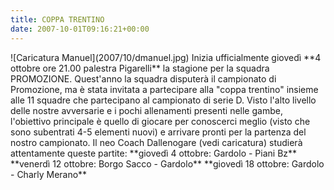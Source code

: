 ```yaml
---
title: COPPA TRENTINO
date: 2007-10-01T09:16:21+00:00
---
```

!\[Caricatura Manuel\](2007/10/dmanuel.jpg) Inizia ufficialmente giovedì \*\*4 ottobre ore 21.00 palestra Pigarelli\*\* la stagione per la squadra PROMOZIONE. Quest'anno la squadra disputerà il campionato di Promozione, ma è stata invitata a partecipare alla "coppa trentino" insieme alle 11 squadre che partecipano al campionato di serie D. Visto l'alto livello delle nostre avversarie e i pochi allenamenti presenti nelle gambe, l'obiettivo principale è quello di giocare per conoscerci meglio (visto che sono subentrati 4-5 elementi nuovi) e arrivare pronti per la partenza del nostro campionato. Il neo Coach Dallenogare (vedi caricatura) studierà attentamente queste partite: \*\*giovedì 4 ottobre: Gardolo - Piani Bz\*\* \*\*venerdì 12 ottobre: Borgo Sacco - Gardolo\*\* \*\*giovedì 18 ottobre: Gardolo - Charly Merano\*\*